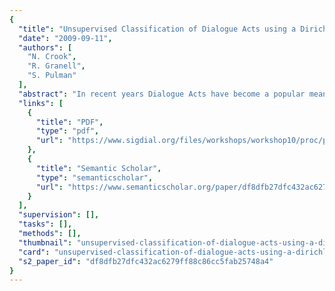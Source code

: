 ```yaml
---
{
  "title": "Unsupervised Classification of Dialogue Acts using a Dirichlet Process Mixture Model",
  "date": "2009-09-11",
  "authors": [
    "N. Crook",
    "R. Granell",
    "S. Pulman"
  ],
  "abstract": "In recent years Dialogue Acts have become a popular means of modelling the communicative intentions of human and machine utterances in many modern dialogue systems. Many of these systems rely heavily on the availability of dialogue corpora that have been annotated with Dialogue Act labels. The manual annotation of dialogue corpora is both tedious and expensive. Consequently, there is a growing interest in unsupervised systems that are capable of automating the annotation process. This paper investigates the use of a Dirichlet Process Mixture Model as a means of clustering dialogue utterances in an unsupervised manner. These clusters can then be analysed in terms of the possible Dialogue Acts that they might represent. The results presented here are from the application of the Dirichlet Process Mixture Model to the Dihana corpus.",
  "links": [
    {
      "title": "PDF",
      "type": "pdf",
      "url": "https://www.sigdial.org/files/workshops/workshop10/proc/pdf/SIGDIAL51.pdf"
    },
    {
      "title": "Semantic Scholar",
      "type": "semanticscholar",
      "url": "https://www.semanticscholar.org/paper/df8dfb27dfc432ac6279ff88c86cc5fab25748a4"
    }
  ],
  "supervision": [],
  "tasks": [],
  "methods": [],
  "thumbnail": "unsupervised-classification-of-dialogue-acts-using-a-dirichlet-process-mixture-model-thumb.jpg",
  "card": "unsupervised-classification-of-dialogue-acts-using-a-dirichlet-process-mixture-model-card.jpg",
  "s2_paper_id": "df8dfb27dfc432ac6279ff88c86cc5fab25748a4"
}
---
```



